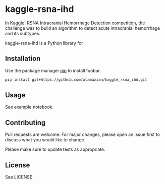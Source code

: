 # kaggle-rsna-ihd
In Kaggle: RSNA Intracranial Hemorrhage Detection competition, the challenge was to build an algorithm to detect acute intracranial hemorrhage and its subtypes.


kaggle-rsna-ihd is a Python library for

## Installation

Use the package manager [pip](https://pip.pypa.io/en/stable/) to install foobar.

```bash
pip install git+https://github.com/atamazian/kaggle_rsna_ihd.git
```

## Usage
See example notebook.

## Contributing
Pull requests are welcome. For major changes, please open an issue first to discuss what you would like to change.

Please make sure to update tests as appropriate.

## License
See LICENSE.